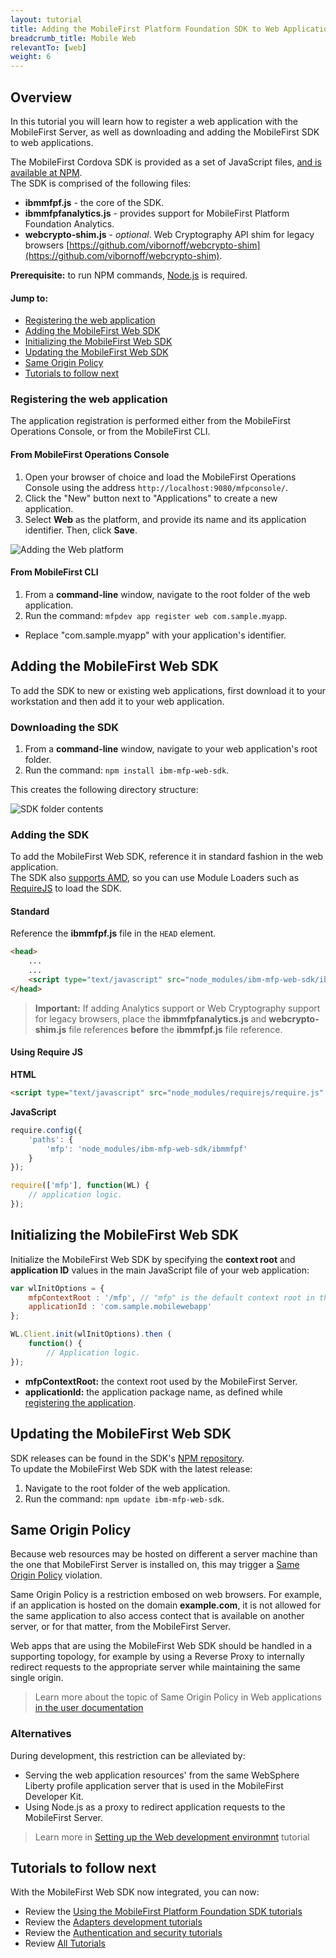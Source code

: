 ```yaml
---
layout: tutorial
title: Adding the MobileFirst Platform Foundation SDK to Web Applications
breadcrumb_title: Mobile Web
relevantTo: [web]
weight: 6
---
```

## Overview
In this tutorial you will learn how to register a web application with the MobileFirst Server, as well as downloading and adding the MobileFirst SDK to web applications.  

The MobileFirst Cordova SDK is provided as a set of JavaScript files, [and is available at NPM](https://www.npmjs.com/package/ibm-mfp-web-sdk).  
The SDK is comprised of the following files:

- **ibmmfpf.js** - the core of the SDK.
- **ibmmfpfanalytics.js** - provides support for MobileFirst Platform Foundation Analytics.
- **webcrypto-shim.js** - *optional*. Web Cryptography API shim for legacy browsers [https://github.com/vibornoff/webcrypto-shim](https://github.com/vibornoff/webcrypto-shim).

**Prerequisite:** to run NPM commands, [Node.js](https://nodejs.org) is required.

#### Jump to:

- [Registering the web application](#registering-the-web-application)
- [Adding the MobileFirst Web SDK](#adding-the-mobilefirst-web-sdk)
- [Initializing the MobileFirst Web SDK](#initializing-the-mobilefirst-web-sdk)
- [Updating the MobileFirst Web SDK](#updating-the-mobilefirst-web-sdk)
- [Same Origin Policy](#same-origin-policy)
- [Tutorials to follow next](#tutorials-to-follow-next)

### Registering the web application
The application registration is performed either from the MobileFirst Operations Console, or from the MobileFirst CLI.

#### From MobileFirst Operations Console

1. Open your browser of choice and load the MobileFirst Operations Console using the address `http://localhost:9080/mfpconsole/`.
2. Click the "New" button next to "Applications" to create a new application.
3. Select **Web** as the platform, and provide its name and its application identifier. Then, click **Save**.

![Adding the Web platform](add-web-platform.png)

#### From MobileFirst CLI

1. From a **command-line** window, navigate to the root folder of the web application.
2. Run the command: `mfpdev app register web com.sample.myapp`.
 - Replace "com.sample.myapp" with your application's identifier.

## Adding the MobileFirst Web SDK
To add the SDK to new or existing web applications, first download it to your workstation and then add it to your web application.

### Downloading the SDK
1. From a **command-line** window, navigate to your web application's root folder.
2. Run the command: `npm install ibm-mfp-web-sdk`.

This creates the following directory structure:

![SDK folder contents](sdk-folder.png)

### Adding the SDK
To add the MobileFirst Web SDK, reference it in standard fashion in the web application.  
The SDK also [supports AMD](https://en.wikipedia.org/wiki/Asynchronous_module_definition), so you can use Module Loaders such as [RequireJS](http://requirejs.org/) to load the SDK.

#### Standard
Reference the **ibmmfpf.js** file in the `HEAD` element.  

```html
<head>
    ...
    ...
    <script type="text/javascript" src="node_modules/ibm-mfp-web-sdk/ibmmfpf.js"></script>
</head>
```

> <span class="glyphicon glyphicon-exclamation-sign" aria-hidden="true"></span> **Important:** If adding Analytics support or Web Cryptography support for legacy browsers, place the **ibmmfpfanalytics.js** and **webcrypto-shim.js** file references **before** the **ibmmfpf.js** file reference.

#### Using Require JS

**HTML**  

```html
<script type="text/javascript" src="node_modules/requirejs/require.js" data-main="index"></script>
```

**JavaScript**

```javascript
require.config({
	'paths': {
		'mfp': 'node_modules/ibm-mfp-web-sdk/ibmmfpf'
	}
});

require(['mfp'], function(WL) {
    // application logic.
});
```

## Initializing the MobileFirst Web SDK
Initialize the MobileFirst Web SDK by specifying the **context root** and **application ID** values in the main JavaScript file of your web application:

```javascript
var wlInitOptions = {
    mfpContextRoot : '/mfp', // "mfp" is the default context root in the MobileFirst Developer Kit
    applicationId : 'com.sample.mobilewebapp'
};

WL.Client.init(wlInitOptions).then (
    function() {
        // Application logic.
});
```

- **mfpContextRoot:** the context root used by the MobileFirst Server.
- **applicationId:** the application package name, as defined while [registering the application](#registering-the-web-application).

## Updating the MobileFirst Web SDK
SDK releases can be found in the SDK's [NPM repository](https://www.npmjs.com/package/ibm-mfp-web-sdk).  
To update the MobileFirst Web SDK with the latest release: 

1. Navigate to the root folder of the web application.
2. Run the command: `npm update ibm-mfp-web-sdk`.

## Same Origin Policy
Because web resources may be hosted on different a server machine than the one that MobileFirst Server is installed on, this may trigger a [Same Origin Policy](https://developer.mozilla.org/en-US/docs/Web/Security/Same-origin_policy) violation.

Same Origin Policy is a restriction embosed on web browsers. For example, if an application is hosted on the domain **example.com**, it is not allowed for the same application to also access contect that is available on another server, or for that matter, from the MobileFirst Server.

Web apps that are using the MobileFirst Web SDK should be handled in a supporting topology, for example by using a Reverse Proxy to internally redirect requests to the appropriate server while maintaining the same single origin.

> Learn more about the topic of Same Origin Policy in Web applications [in the user documentation](http://www.ibm.com/support/knowledgecenter/SSHS8R_8.0.0/wl_welcome.html)

### Alternatives
During development, this restriction can be alleviated by:

- Serving the web application resources' from the same WebSphere Liberty profile application server that is used in the MobileFirst Developer Kit.
- Using Node.js as a proxy to redirect application requests to the MobileFirst Server.

> Learn more in [Setting up the Web development environmnt](../../setting-up-your-development-environment/web-development-environment) tutorial

## Tutorials to follow next
With the MobileFirst Web SDK now integrated, you can now:

- Review the [Using the MobileFirst Platform Foundation SDK tutorials](../../using-the-mfpf-sdk/)
- Review the [Adapters development tutorials](../../adapters/)
- Review the [Authentication and security tutorials](../../authentication-and-security/)
- Review [All Tutorials](../../all-tutorials)
